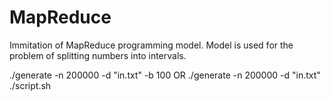 # MapReduce

Immitation of MapReduce programming model. Model is used for the problem of splitting numbers into intervals.

./generate -n 200000 -d "in.txt" -b 100  OR ./generate -n 200000 -d "in.txt"  
./script.sh
